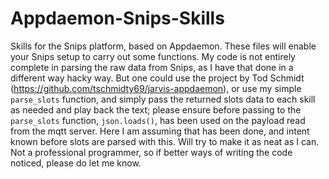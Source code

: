 # Appdaemon-Snips-Skills
Skills for the Snips platform, based on Appdaemon. These files will enable your Snips setup to carry out some functions. My code is not entirely complete in parsing the raw data from Snips, as I have that done in a different way hacky way. But one could use the project by Tod Schmidt (https://github.com/tschmidty69/jarvis-appdaemon), or use my simple `parse_slots` function, and simply pass the returned slots data to each skill as needed and play back the text; please ensure before passing to the `parse_slots` function, `json.loads()`, has been used on the payload read from the mqtt server. Here I am assuming that has been done, and intent known before slots are parsed with this. Will try to make it as neat as I can. Not a professional programmer, so if better ways of writing the code noticed, please do let me know.
